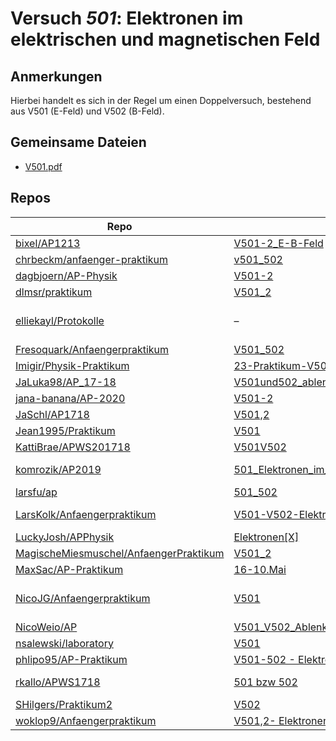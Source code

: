 # Versuch *501*: Elektronen im elektrischen und magnetischen Feld

## Anmerkungen
Hierbei handelt es sich in der Regel um einen Doppelversuch, bestehend aus V501 (E-Feld) und V502 (B-Feld).

## Gemeinsame Dateien
- [V501.pdf](https://docs.google.com/viewer?url=https://raw.githubusercontent.com/JaSchl/AP1718/master/V501%2C2/V501.pdf)

## Repos

|                                          Repo                                          |                                                                                                      Ordner                                                                                                       |                                                                                                                                                                                                                             PDFs                                                                                                                                                                                                                             |
|----------------------------------------------------------------------------------------|-------------------------------------------------------------------------------------------------------------------------------------------------------------------------------------------------------------------|--------------------------------------------------------------------------------------------------------------------------------------------------------------------------------------------------------------------------------------------------------------------------------------------------------------------------------------------------------------------------------------------------------------------------------------------------------------|
|[bixel/AP1213](../repo/bixel/AP1213)                                                    |[V501-2_E-B-Feld](https://github.com/bixel/AP1213/tree/master/V501-2_E-B-Feld)                                                                                                                                     |[protokoll.pdf](https://docs.google.com/viewer?url=https://raw.githubusercontent.com/bixel/AP1213/master/V501-2_E-B-Feld/protokoll.pdf)                                                                                                                                                                                                                                                                                                                       |
|[chrbeckm/anfaenger-praktikum](../repo/chrbeckm/anfaenger-praktikum)                    |[v501_502](https://github.com/chrbeckm/anfaenger-praktikum/tree/master/v501_502)                                                                                                                                   |[main.pdf](https://docs.google.com/viewer?url=https://raw.githubusercontent.com/NicoWeio/awesome-ap-pdfs/main/chrbeckm%E2%88%95anfaenger-praktikum/501/main.pdf) \*                                                                                                                                                                                                                                                                                           |
|[dagbjoern/AP-Physik](../repo/dagbjoern/AP-Physik)                                      |[V501-2](https://github.com/dagbjoern/AP-Physik/tree/master/V501-2)                                                                                                                                                |–                                                                                                                                                                                                                                                                                                                                                                                                                                                             |
|[dlmsr/praktikum](../repo/dlmsr/praktikum)                                              |[V501_2](https://github.com/dlmsr/praktikum/tree/master/V501_2)                                                                                                                                                    |–                                                                                                                                                                                                                                                                                                                                                                                                                                                             |
|[elliekayl/Protokolle](../repo/elliekayl/Protokolle)                                    |–                                                                                                                                                                                                                  |[V501-2_Elektronen_im_E-B-Feld.pdf](https://docs.google.com/viewer?url=https://raw.githubusercontent.com/elliekayl/Protokolle/master/V400-703/V501-2_Elektronen_im_E-B-Feld.pdf)                                                                                                                                                                                                                                                                              |
|[Fresoquark/Anfaengerpraktikum](../repo/Fresoquark/Anfaengerpraktikum)                  |[V501_502](https://github.com/Fresoquark/Anfaengerpraktikum/tree/master/V501_502)                                                                                                                                  |[main.pdf](https://docs.google.com/viewer?url=https://raw.githubusercontent.com/NicoWeio/awesome-ap-pdfs/main/Fresoquark%E2%88%95Anfaengerpraktikum/501/main.pdf) \*                                                                                                                                                                                                                                                                                          |
|[Imigir/Physik-Praktikum](../repo/Imigir/Physik-Praktikum)                              |[23-Praktikum-V501-502](https://github.com/Imigir/Physik-Praktikum/tree/master/23-Praktikum-V501-502)                                                                                                              |–                                                                                                                                                                                                                                                                                                                                                                                                                                                             |
|[JaLuka98/AP_17-18](../repo/JaLuka98/AP_17-18)                                          |[V501und502_ablenkung_eines_elektronenstrahls](https://github.com/JaLuka98/AP_17-18/tree/master/V501und502_ablenkung_eines_elektronenstrahls)                                                                      |–                                                                                                                                                                                                                                                                                                                                                                                                                                                             |
|[jana-banana/AP-2020](../repo/jana-banana/AP-2020)                                      |[V501-2](https://github.com/jana-banana/AP-2020/tree/main/we%20did%20that/V501-2)                                                                                                                                  |[main.pdf](https://docs.google.com/viewer?url=https://raw.githubusercontent.com/NicoWeio/awesome-ap-pdfs/main/jana-banana%E2%88%95AP-2020/501/main.pdf) \*                                                                                                                                                                                                                                                                                                    |
|[JaSchl/AP1718](../repo/JaSchl/AP1718)                                                  |[V501,2](https://github.com/JaSchl/AP1718/tree/master/V501%2C2)                                                                                                                                                    |[V501.pdf](https://docs.google.com/viewer?url=https://raw.githubusercontent.com/JaSchl/AP1718/master/V501%2C2/V501.pdf)                                                                                                                                                                                                                                                                                                                                       |
|[Jean1995/Praktikum](../repo/Jean1995/Praktikum)                                        |[V501](https://github.com/Jean1995/Praktikum/tree/master/V501)                                                                                                                                                     |[V501.pdf](https://docs.google.com/viewer?url=https://raw.githubusercontent.com/Jean1995/Praktikum/master/Protokolle_Fertig/V501.pdf)                                                                                                                                                                                                                                                                                                                         |
|[KattiBrae/APWS201718](../repo/KattiBrae/APWS201718)                                    |[V501V502](https://github.com/KattiBrae/APWS201718/tree/master/AP2/V501V502)                                                                                                                                       |–                                                                                                                                                                                                                                                                                                                                                                                                                                                             |
|[komrozik/AP2019](../repo/komrozik/AP2019)                                              |[501_Elektronen_im_E-Feld](https://github.com/komrozik/AP2019/tree/master/501_Elektronen_im_E-Feld)                                                                                                                |[V501.pdf](https://docs.google.com/viewer?url=https://raw.githubusercontent.com/komrozik/AP2019/master/501_Elektronen_im_E-Feld/V501.pdf)<br/>[V501_kebekus_Mrozik.pdf](https://docs.google.com/viewer?url=https://raw.githubusercontent.com/komrozik/AP2019/master/501_Elektronen_im_E-Feld/V501_kebekus_Mrozik.pdf)                                                                                                                                         |
|[larsfu/ap](../repo/larsfu/ap)                                                          |[501_502](https://github.com/larsfu/ap/tree/master/501_502)                                                                                                                                                        |[main.pdf](https://docs.google.com/viewer?url=https://raw.githubusercontent.com/NicoWeio/awesome-ap-pdfs/main/larsfu%E2%88%95ap/501/main.pdf) \*                                                                                                                                                                                                                                                                                                              |
|[LarsKolk/Anfaengerpraktikum](../repo/LarsKolk/Anfaengerpraktikum)                      |[V501-V502-Elektronen-im-E-oder-B-Feld](https://github.com/LarsKolk/Anfaengerpraktikum/tree/master/V501-V502-Elektronen-im-E-oder-B-Feld)                                                                          |[main2.pdf](https://docs.google.com/viewer?url=https://raw.githubusercontent.com/LarsKolk/Anfaengerpraktikum/master/V501-V502-Elektronen-im-E-oder-B-Feld/main2.pdf)<br/>[V501+2_alt.pdf](https://docs.google.com/viewer?url=https://raw.githubusercontent.com/LarsKolk/Anfaengerpraktikum/master/V501-V502-Elektronen-im-E-oder-B-Feld/V501%2B2_alt.pdf)                                                                                                     |
|[LuckyJosh/APPhysik](../repo/LuckyJosh/APPhysik)                                        |[Elektronen[X]](https://github.com/LuckyJosh/APPhysik/tree/master/Elektronen%5BX%5D)                                                                                                                               |–                                                                                                                                                                                                                                                                                                                                                                                                                                                             |
|[MagischeMiesmuschel/AnfaengerPraktikum](../repo/MagischeMiesmuschel/AnfaengerPraktikum)|[V501_2](https://github.com/MagischeMiesmuschel/AnfaengerPraktikum/tree/master/V501_2)                                                                                                                             |–                                                                                                                                                                                                                                                                                                                                                                                                                                                             |
|[MaxSac/AP-Praktikum](../repo/MaxSac/AP-Praktikum)                                      |[16-10.Mai](https://github.com/MaxSac/AP-Praktikum/tree/master/16-10.Mai)                                                                                                                                          |[main.pdf](https://docs.google.com/viewer?url=https://raw.githubusercontent.com/NicoWeio/awesome-ap-pdfs/main/MaxSac%E2%88%95AP-Praktikum/501/main.pdf) \*                                                                                                                                                                                                                                                                                                    |
|[NicoJG/Anfaengerpraktikum](../repo/NicoJG/Anfaengerpraktikum)                          |[V501](https://github.com/NicoJG/Anfaengerpraktikum/tree/master/V501)                                                                                                                                              |[Abgabe.pdf](https://docs.google.com/viewer?url=https://raw.githubusercontent.com/NicoJG/Anfaengerpraktikum/master/V501/Abgabe.pdf)<br/>[main.pdf](https://docs.google.com/viewer?url=https://raw.githubusercontent.com/NicoWeio/awesome-ap-pdfs/main/NicoJG%E2%88%95Anfaengerpraktikum/501/main.pdf) \*<br/>[V501_Feedback.pdf](https://docs.google.com/viewer?url=https://raw.githubusercontent.com/NicoJG/Anfaengerpraktikum/master/V501/V501_Feedback.pdf)|
|[NicoWeio/AP](../repo/NicoWeio/AP)                                                      |[V501_V502_Ablenkung_eines_Elektronenstrahls_im_elektrischen∕magnetischen_Feld](https://github.com/NicoWeio/AP/tree/gh-pages/V501_V502_Ablenkung_eines_Elektronenstrahls_im_elektrischen%E2%88%95magnetischen_Feld)|[main.pdf](https://docs.google.com/viewer?url=https://raw.githubusercontent.com/NicoWeio/AP/gh-pages/V501_V502_Ablenkung_eines_Elektronenstrahls_im_elektrischen%E2%88%95magnetischen_Feld/build/main.pdf)                                                                                                                                                                                                                                                    |
|[nsalewski/laboratory](../repo/nsalewski/laboratory)                                    |[V501](https://github.com/nsalewski/laboratory/tree/master/V501)                                                                                                                                                   |[main.pdf](https://docs.google.com/viewer?url=https://raw.githubusercontent.com/NicoWeio/awesome-ap-pdfs/main/nsalewski%E2%88%95laboratory/501/main.pdf) \*                                                                                                                                                                                                                                                                                                   |
|[phlipo95/AP-Praktikum](../repo/phlipo95/AP-Praktikum)                                  |[V501-502 - Elektronen im elektrischen und magnetischen Feld](https://github.com/phlipo95/AP-Praktikum/tree/master/V501-502%20-%20Elektronen%20im%20elektrischen%20und%20magnetischen%20Feld)                      |[main.pdf](https://docs.google.com/viewer?url=https://raw.githubusercontent.com/NicoWeio/awesome-ap-pdfs/main/phlipo95%E2%88%95AP-Praktikum/501/main.pdf) \*                                                                                                                                                                                                                                                                                                  |
|[rkallo/APWS1718](../repo/rkallo/APWS1718)                                              |[501 bzw 502](https://github.com/rkallo/APWS1718/tree/master/501%20bzw%20502)                                                                                                                                      |[main.pdf](https://docs.google.com/viewer?url=https://raw.githubusercontent.com/rkallo/APWS1718/master/501%20bzw%20502/main.pdf)<br/>[V501.pdf](https://docs.google.com/viewer?url=https://raw.githubusercontent.com/rkallo/APWS1718/master/501%20bzw%20502/V501.pdf)                                                                                                                                                                                         |
|[SHilgers/Praktikum2](../repo/SHilgers/Praktikum2)                                      |[V502](https://github.com/SHilgers/Praktikum2/tree/master/V502)                                                                                                                                                    |–                                                                                                                                                                                                                                                                                                                                                                                                                                                             |
|[woklop9/Anfaengerpraktikum](../repo/woklop9/Anfaengerpraktikum)                        |[V501,2- Elektronenstrahl](https://github.com/woklop9/Anfaengerpraktikum/tree/master/V501%2C2-%20Elektronenstrahl)                                                                                                 |[main.pdf](https://docs.google.com/viewer?url=https://raw.githubusercontent.com/NicoWeio/awesome-ap-pdfs/main/woklop9%E2%88%95Anfaengerpraktikum/501/main.pdf) \*                                                                                                                                                                                                                                                                                             |
